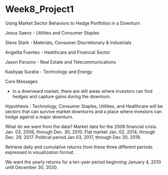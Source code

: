 # Week8_Project1

Using Market Sector Behaviors to Hedge Portfolios in a Downturn

Jesus Saenz - Utilities and Consumer Staples

Steve Stark - Materials, Consumer Discretionary & Industrials

Angelita Fuentes - Healthcare and Financial Sector

Jason Parsons - Real Estate and Telecommunications

Kashyap Suratia - Technology and Energy

Core Messages
- In a downward market, there are still areas where investors can find hedges and capture gains during the downturn. 

Hypothesis :
Technology, Consumer Staples, Utilities, and Healthcare will be sectors that can survive market downturns and a place where investors can hedge against a major downturn. 

What do we want from the data?
Market data for the 2008 financial crisis. Jan. 03, 2006, through Dec. 30, 2010.
Flat market Jan. 02, 2014, through Dec. 29, 2017.
Political period Jan 03, 2017, through Dec 30, 2019.

Retrieve daily and cumulative returns from these three different periods expressed in visualization format.

We want the yearly returns for a ten-year period beginning January 4, 2010 until December 30, 2020.
